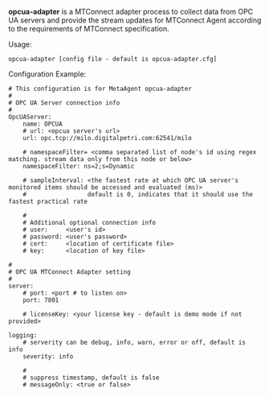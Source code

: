 **opcua-adapter** is a MTConnect adapter process to collect data from OPC UA servers and provide the stream updates for MTConnect Agent according to the requirements of MTConnect specification. 

Usage:
```
opcua-adapter [config file - default is opcua-adapter.cfg]
```

Configuration Example:
```
# This configuration is for MetaAgent opcua-adapter
#
# OPC UA Server connection info
#
OpcUAServer:
    name: OPCUA
    # url: <opcua server's url>
    url: opc.tcp://milo.digitalpetri.com:62541/milo

    # namespaceFilter= <comma separated list of node's id using regex matching. stream data only from this node or below>
    namespaceFilter: ns=2;s=Dynamic

    # sampleInterval: <the fastest rate at which OPC UA server's monitored items should be accessed and evaluated (ms)>
    #                 default is 0, indicates that it should use the fastest practical rate

    #
    # Additional optional connection info
    # user:     <user's id>
    # password: <user's password>
    # cert:     <location of certificate file>
    # key:      <location of key file>

#
# OPC UA MTConnect Adapter setting
#
server:
    # port: <port # to listen on>
    port: 7801

    # licenseKey: <your license key - default is demo mode if not provided>

logging:
    # serverity can be debug, info, warn, error or off, default is info
    severity: info

    #
    # suppress timestamp, default is false
    # messageOnly: <true or false>
```
